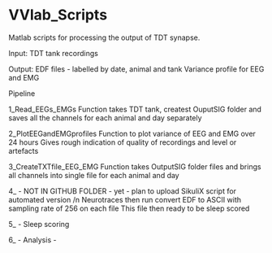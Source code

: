 # VVlab_Scripts
Matlab scripts for processing the output of TDT synapse.

Input:
TDT tank recordings

Output:
EDF files - labelled by date, animal and tank
Variance profile for EEG and EMG 


Pipeline

1_Read_EEGs_EMGs 
  Function takes TDT tank, createst OuputSIG folder and saves all the channels for each animal and day separately
  
2_PlotEEGandEMGprofiles 
  Function to plot variance of EEG and EMG over 24 hours
  Gives rough indication of quality of recordings and level or artefacts
  
3_CreateTXTfile_EEG_EMG
  Function takes OutputSIG folder files and brings all channels into single file for each animal and day
  
4_ - NOT IN GITHUB FOLDER - yet - plan to upload SikuliX script for automated version /n
  Neurotraces then run convert EDF to ASCII with sampling rate of 256 on each file
  This file then ready to be sleep scored
  
5_ - Sleep scoring 

6_ - Analysis -
